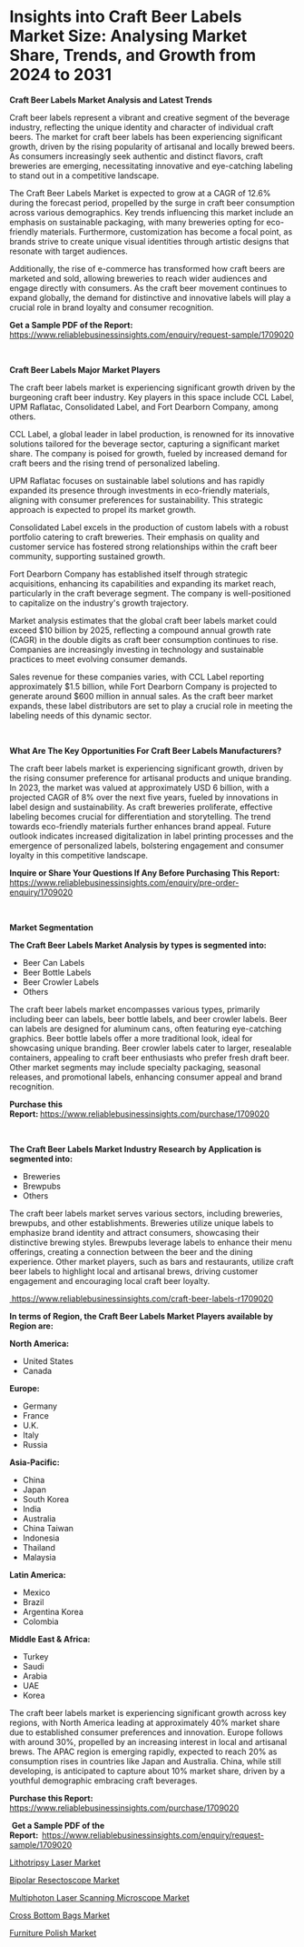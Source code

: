 <p><h1>Insights into Craft Beer Labels Market Size: Analysing Market Share, Trends, and Growth from 2024 to 2031</h1></p><p><strong>Craft Beer Labels Market Analysis and Latest Trends</strong></p>
<p><p>Craft beer labels represent a vibrant and creative segment of the beverage industry, reflecting the unique identity and character of individual craft beers. The market for craft beer labels has been experiencing significant growth, driven by the rising popularity of artisanal and locally brewed beers. As consumers increasingly seek authentic and distinct flavors, craft breweries are emerging, necessitating innovative and eye-catching labeling to stand out in a competitive landscape.</p><p>The Craft Beer Labels Market is expected to grow at a CAGR of 12.6% during the forecast period, propelled by the surge in craft beer consumption across various demographics. Key trends influencing this market include an emphasis on sustainable packaging, with many breweries opting for eco-friendly materials. Furthermore, customization has become a focal point, as brands strive to create unique visual identities through artistic designs that resonate with target audiences.</p><p>Additionally, the rise of e-commerce has transformed how craft beers are marketed and sold, allowing breweries to reach wider audiences and engage directly with consumers. As the craft beer movement continues to expand globally, the demand for distinctive and innovative labels will play a crucial role in brand loyalty and consumer recognition.</p></p>
<p><strong>Get a Sample PDF of the Report:&nbsp;</strong> <a href="https://www.reliablebusinessinsights.com/enquiry/request-sample/1709020?utm_campaign=1094&utm_medium=2&utm_source=Github&utm_content=ia&utm_term=07112024&utm_id=craft-beer-labels">https://www.reliablebusinessinsights.com/enquiry/request-sample/1709020</a></p>
<p>&nbsp;</p>
<p><strong>Craft Beer Labels Major Market Players</strong></p>
<p><p>The craft beer labels market is experiencing significant growth driven by the burgeoning craft beer industry. Key players in this space include CCL Label, UPM Raflatac, Consolidated Label, and Fort Dearborn Company, among others. </p><p>CCL Label, a global leader in label production, is renowned for its innovative solutions tailored for the beverage sector, capturing a significant market share. The company is poised for growth, fueled by increased demand for craft beers and the rising trend of personalized labeling.</p><p>UPM Raflatac focuses on sustainable label solutions and has rapidly expanded its presence through investments in eco-friendly materials, aligning with consumer preferences for sustainability. This strategic approach is expected to propel its market growth.</p><p>Consolidated Label excels in the production of custom labels with a robust portfolio catering to craft breweries. Their emphasis on quality and customer service has fostered strong relationships within the craft beer community, supporting sustained growth.</p><p>Fort Dearborn Company has established itself through strategic acquisitions, enhancing its capabilities and expanding its market reach, particularly in the craft beverage segment. The company is well-positioned to capitalize on the industry's growth trajectory.</p><p>Market analysis estimates that the global craft beer labels market could exceed $10 billion by 2025, reflecting a compound annual growth rate (CAGR) in the double digits as craft beer consumption continues to rise. Companies are increasingly investing in technology and sustainable practices to meet evolving consumer demands. </p><p>Sales revenue for these companies varies, with CCL Label reporting approximately $1.5 billion, while Fort Dearborn Company is projected to generate around $600 million in annual sales. As the craft beer market expands, these label distributors are set to play a crucial role in meeting the labeling needs of this dynamic sector.</p></p>
<p>&nbsp;</p>
<p><strong>What Are The Key Opportunities For Craft Beer Labels Manufacturers?</strong></p>
<p><p>The craft beer labels market is experiencing significant growth, driven by the rising consumer preference for artisanal products and unique branding. In 2023, the market was valued at approximately USD 6 billion, with a projected CAGR of 8% over the next five years, fueled by innovations in label design and sustainability. As craft breweries proliferate, effective labeling becomes crucial for differentiation and storytelling. The trend towards eco-friendly materials further enhances brand appeal. Future outlook indicates increased digitalization in label printing processes and the emergence of personalized labels, bolstering engagement and consumer loyalty in this competitive landscape.</p></p>
<p><strong>Inquire or Share Your Questions If Any Before Purchasing This Report:</strong> <a href="https://www.reliablebusinessinsights.com/enquiry/pre-order-enquiry/1709020?utm_campaign=1094&utm_medium=2&utm_source=Github&utm_content=ia&utm_term=07112024&utm_id=craft-beer-labels">https://www.reliablebusinessinsights.com/enquiry/pre-order-enquiry/1709020</a></p>
<p>&nbsp;</p>
<p><strong>Market Segmentation</strong></p>
<p><strong>The Craft Beer Labels Market Analysis by types is segmented into:</strong></p>
<p><ul><li>Beer Can Labels</li><li>Beer Bottle Labels</li><li>Beer Crowler Labels</li><li>Others</li></ul></p>
<p><p>The craft beer labels market encompasses various types, primarily including beer can labels, beer bottle labels, and beer crowler labels. Beer can labels are designed for aluminum cans, often featuring eye-catching graphics. Beer bottle labels offer a more traditional look, ideal for showcasing unique branding. Beer crowler labels cater to larger, resealable containers, appealing to craft beer enthusiasts who prefer fresh draft beer. Other market segments may include specialty packaging, seasonal releases, and promotional labels, enhancing consumer appeal and brand recognition.</p></p>
<p><strong>Purchase this Report:&nbsp;</strong><a href="https://www.reliablebusinessinsights.com/purchase/1709020?utm_campaign=1094&utm_medium=2&utm_source=Github&utm_content=ia&utm_term=07112024&utm_id=craft-beer-labels">https://www.reliablebusinessinsights.com/purchase/1709020</a></p>
<p>&nbsp;</p>
<p><strong>The Craft Beer Labels Market Industry Research by Application is segmented into:</strong></p>
<p><ul><li>Breweries</li><li>Brewpubs</li><li>Others</li></ul></p>
<p><p>The craft beer labels market serves various sectors, including breweries, brewpubs, and other establishments. Breweries utilize unique labels to emphasize brand identity and attract consumers, showcasing their distinctive brewing styles. Brewpubs leverage labels to enhance their menu offerings, creating a connection between the beer and the dining experience. Other market players, such as bars and restaurants, utilize craft beer labels to highlight local and artisanal brews, driving customer engagement and encouraging local craft beer loyalty.</p></p>
<p><a href="https://www.reliablebusinessinsights.com/craft-beer-labels-r1709020?utm_campaign=1094&utm_medium=2&utm_source=Github&utm_content=ia&utm_term=07112024&utm_id=craft-beer-labels">&nbsp;https://www.reliablebusinessinsights.com/craft-beer-labels-r1709020</a></p>
<p><strong>In terms of Region, the Craft Beer Labels Market Players available by Region are:</strong></p>
<p>
    <p> <strong> North America: </strong>
        <ul>
            <li>United States</li>
            <li>Canada</li>
        </ul>
        </p> 
    <p> <strong> Europe: </strong>
        <ul>
            <li>Germany</li>
            <li>France</li>
            <li>U.K.</li>
            <li>Italy</li>
            <li>Russia</li>
        </ul>
        </p> 
    <p> <strong> Asia-Pacific: </strong>
        <ul>
            <li>China</li>
            <li>Japan</li>
            <li>South Korea</li>
            <li>India</li>
            <li>Australia</li>
            <li>China Taiwan</li>
            <li>Indonesia</li>
            <li>Thailand</li>
            <li>Malaysia</li>
        </ul>
        </p> 
    <p> <strong> Latin America: </strong>
        <ul>
            <li>Mexico</li>
            <li>Brazil</li>
            <li>Argentina Korea</li>
            <li>Colombia</li>
        </ul>
        </p> 
    <p> <strong> Middle East & Africa: </strong>
        <ul>
            <li>Turkey</li>
            <li>Saudi</li>
            <li>Arabia</li>
            <li>UAE</li>
            <li>Korea</li>
        </ul>
    </p>
    </p>
<p><p>The craft beer labels market is experiencing significant growth across key regions, with North America leading at approximately 40% market share due to established consumer preferences and innovation. Europe follows with around 30%, propelled by an increasing interest in local and artisanal brews. The APAC region is emerging rapidly, expected to reach 20% as consumption rises in countries like Japan and Australia. China, while still developing, is anticipated to capture about 10% market share, driven by a youthful demographic embracing craft beverages.</p></p>
<p><strong>Purchase this Report: </strong><a href="https://www.reliablebusinessinsights.com/purchase/1709020?utm_campaign=1094&utm_medium=2&utm_source=Github&utm_content=ia&utm_term=07112024&utm_id=craft-beer-labels">https://www.reliablebusinessinsights.com/purchase/1709020</a></p>
<p>&nbsp;<strong>Get a Sample PDF of the Report:&nbsp;&nbsp;</strong><a href="https://www.reliablebusinessinsights.com/enquiry/request-sample/1709020?utm_campaign=1094&utm_medium=2&utm_source=Github&utm_content=ia&utm_term=07112024&utm_id=craft-beer-labels">https://www.reliablebusinessinsights.com/enquiry/request-sample/1709020</a></p>
<p><strong></strong></p>
<p><p><a href="https://issuu.com/reportprime-2/docs/lithotripsy-laser-market-size-2030._f65cd970325549?utm_campaign=1094&utm_medium=2&utm_source=Github&utm_content=ia&utm_term=07112024&utm_id=craft-beer-labels">Lithotripsy Laser Market</a></p><p><a href="https://issuu.com/reportprime-2/docs/bipolar-resectoscope-market-size-20_1013d92c58ef2c?utm_campaign=1094&utm_medium=2&utm_source=Github&utm_content=ia&utm_term=07112024&utm_id=craft-beer-labels">Bipolar Resectoscope Market</a></p><p><a href="https://issuu.com/reportprime-2/docs/multiphoton-laser-scanning-microsco_3da2e19722c42b?utm_campaign=1094&utm_medium=2&utm_source=Github&utm_content=ia&utm_term=07112024&utm_id=craft-beer-labels">Multiphoton Laser Scanning Microscope Market</a></p><p><a href="https://github.com/NathanColeman327/Market-Research-Report-List-1/blob/main/cross-bottom-bags-market.md?utm_campaign=1094&utm_medium=2&utm_source=Github&utm_content=ia&utm_term=07112024&utm_id=craft-beer-labels">Cross Bottom Bags Market</a></p><p><a href="https://github.com/OrlandoHBarks/Market-Research-Report-List-1/blob/main/furniture-polish-market.md?utm_campaign=1094&utm_medium=2&utm_source=Github&utm_content=ia&utm_term=07112024&utm_id=craft-beer-labels">Furniture Polish Market</a></p></p>